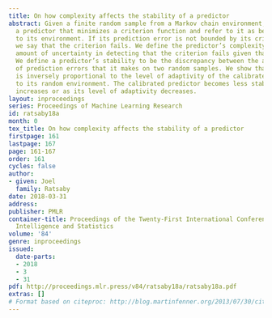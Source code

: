 ```yaml
---
title: On how complexity affects the stability of a predictor
abstract: Given a finite random sample from a Markov chain environment, we select
  a predictor that minimizes a criterion function and refer to it as being calibrated
  to its environment. If its prediction error is not bounded by its criterion value,
  we say that the criterion fails. We define the predictor’s complexity to be the
  amount of uncertainty in detecting that the criterion fails given that it fails.
  We define a predictor’s stability to be the discrepancy between the average number
  of prediction errors that it makes on two random samples. We show that complexity
  is inversely proportional to the level of adaptivity of the calibrated predictor
  to its random environment. The calibrated predictor becomes less stable as its complexity
  increases or as its level of adaptivity decreases.
layout: inproceedings
series: Proceedings of Machine Learning Research
id: ratsaby18a
month: 0
tex_title: On how complexity affects the stability of a predictor
firstpage: 161
lastpage: 167
page: 161-167
order: 161
cycles: false
author:
- given: Joel
  family: Ratsaby
date: 2018-03-31
address: 
publisher: PMLR
container-title: Proceedings of the Twenty-First International Conference on Artificial
  Intelligence and Statistics
volume: '84'
genre: inproceedings
issued:
  date-parts:
  - 2018
  - 3
  - 31
pdf: http://proceedings.mlr.press/v84/ratsaby18a/ratsaby18a.pdf
extras: []
# Format based on citeproc: http://blog.martinfenner.org/2013/07/30/citeproc-yaml-for-bibliographies/
---
```

